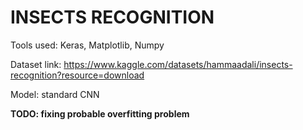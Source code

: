 # INSECTS RECOGNITION

Tools used: Keras, Matplotlib, Numpy

Dataset link: https://www.kaggle.com/datasets/hammaadali/insects-recognition?resource=download

Model: standard CNN

**TODO: fixing probable overfitting problem**
